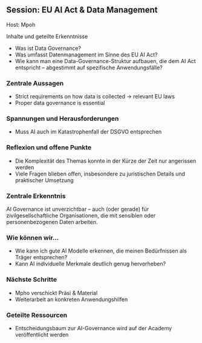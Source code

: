 ## Session: EU AI Act & Data Management 

Host: Mpoh

Inhalte und geteilte Erkenntnisse

* Was ist Data Governance?  
* Was umfasst Datenmanagement im Sinne des EU AI Act?  
* Wie kann man eine Data-Governance-Struktur aufbauen, die dem AI Act entspricht – abgestimmt auf spezifische Anwendungsfälle?

### Zentrale Aussagen

* Strict requirements on how data is collected → relevant EU laws  
* Proper data governance is essential

### Spannungen und Herausforderungen

* Muss AI auch im Katastrophenfall der DSGVO entsprechen

### Reflexion und offene Punkte

* Die Komplexität des Themas konnte in der Kürze der Zeit nur angerissen werden  
* Viele Fragen blieben offen, insbesondere zu juristischen Details und praktischer Umsetzung

### Zentrale Erkenntnis

AI Governance ist unverzichtbar – auch (oder gerade) für zivilgesellschaftliche Organisationen, die mit sensiblen oder personenbezogenen Daten arbeiten.

### Wie können wir…

* Wie kann ich gute AI Modelle erkennen, die meinen Bedürfnissen als Träger entsprechen?  
* Kann AI individuelle Merkmale deutlich genug hervorheben?

### Nächste Schritte

* Mpho verschickt Präsi & Material  
* Weiterarbeit an konkreten Anwendungshilfen

### Geteilte Ressourcen

* Entscheidungsbaum zur AI-Governance wird auf der Academy veröffentlicht werden